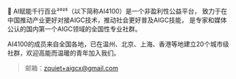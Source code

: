🚀 AI赋能千行百业²⁰²⁵（以下简称AI4100）是一个非盈利性公益平台，
致力于在中国推动产业更好对接AIGC技术，推动社会更好普及AIGC技能，
是专家和媒体公认的国内第一个AIGC领域的全国性专业社群。

AI4100的成员来自全国各地，已在温州、北京、上海、香港等地建立20个城市级社群，欢迎高能而温暖的青年加入我们。

> 邮箱：zquiet+aigcx@gmail.com
